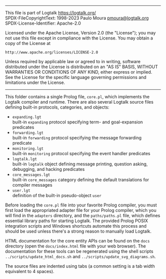 ________________________________________________________________________

This file is part of Logtalk <https://logtalk.org/>  
SPDX-FileCopyrightText: 1998-2023 Paulo Moura <pmoura@logtalk.org>  
SPDX-License-Identifier: Apache-2.0

Licensed under the Apache License, Version 2.0 (the "License");
you may not use this file except in compliance with the License.
You may obtain a copy of the License at

    http://www.apache.org/licenses/LICENSE-2.0

Unless required by applicable law or agreed to in writing, software
distributed under the License is distributed on an "AS IS" BASIS,
WITHOUT WARRANTIES OR CONDITIONS OF ANY KIND, either express or implied.
See the License for the specific language governing permissions and
limitations under the License.
________________________________________________________________________


This folder contains a single Prolog file, `core.pl`, which implements the
Logtalk compiler and runtime. There are also several Logtalk source files
defining built-in protocols, categories, and objects:

- `expanding.lgt`  
	built-in `expanding` protocol specifying term- and goal-expansion predicates
- `forwarding.lgt`  
	built-in `forwarding` protocol specifying the message forwarding predicate
- `monitoring.lgt`  
	built-in `monitoring` protocol specifying the event handler predicates
- `logtalk.lgt`  
	built-in `logtalk` object defining message printing, question asking, debugging, and hacking predicates
- `core_messages.lgt`  
	built-in `core_messages` category defining the default translations for compiler messages
- `user.lgt`  
	definition of the built-in pseudo-object `user`

Before loading the `core.pl` file into your favorite Prolog compiler,
you must first load the appropriated adapter file for your Prolog
compiler, which you will find in the `adapters` directory, and the
`paths/paths.pl` file, which defines essential library paths for
starting Logtalk. The provided Prolog POSIX integration scripts and
Windows shortcuts automate this process and should be used unless
there's a strong reason to manually load Logtalk.

HTML documentation for the core entity APIs can be found on the `docs`
directory (open the `docs/index.html` file with your web browser). The
documentation for these tools can be regenerated using the shell scripts
`../scripts/update_html_docs.sh` and `../scripts/update_svg_diagrams.sh`.

The source files are indented using tabs (a common setting is a tab
width equivalent to 4 spaces).
